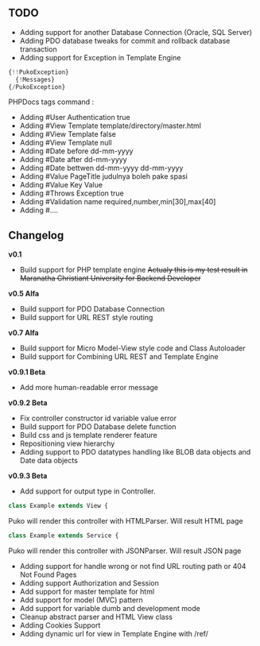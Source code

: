 ## TODO
- Adding support for another Database Connection (Oracle, SQL Server)
- Adding PDO database tweaks for commit and rollback database transaction
- Adding support for Exception in Template Engine
```PHP
{!!PukoException}
  {!Messages}
{/PukoException}
```
PHPDocs tags command :
- Adding #User Authentication true
- Adding #View Template template/directory/master.html
- Adding #View Template false
- Adding #View Template null
- Adding #Date before dd-mm-yyyy
- Adding #Date after dd-mm-yyyy
- Adding #Date bettwen dd-mm-yyyy dd-mm-yyyy
- Adding #Value PageTitle judulnya boleh pake spasi
- Adding #Value Key Value
- Adding #Throws Exception true
- Adding #Validation name required,number,min[30],max[40]
- Adding #....

## Changelog

**v0.1**
- Build support for PHP template engine ~~Actualy this is my test result in Maranatha Christiant University for Backend Developer~~

**v0.5 Alfa**
- Build support for PDO Database Connection
- Build support for URL REST style routing

**v0.7 Alfa**
- Build support for Micro Model-View style code and Class Autoloader
- Build support for Combining URL REST and Template Engine

**v0.9.1 Beta**
- Add more human-readable error message

**v0.9.2 Beta**
- Fix controller constructor id variable value error
- Build support for PDO Database delete function
- Build css and js template renderer feature
- Repositioning view hierarchy
- Adding support to PDO datatypes handling like BLOB data objects and Date data objects

**v0.9.3 Beta**
- Add support for output type in Controller.
```PHP
class Example extends View {
```
Puko will render this controller with HTMLParser. Will result HTML page
```PHP
class Example extends Service {
```
Puko will render this controller with JSONParser. Will result JSON page

- Adding support for handle wrong or not find URL routing path or 404 Not Found Pages
- Adding support Authorization and Session
- Add support for master template for html
- Add support for model (MVC) pattern
- Add support for variable dumb and development mode
- Cleanup abstract parser and HTML View class
- Adding Cookies Support
- Adding dynamic url for view in Template Engine with /ref/

